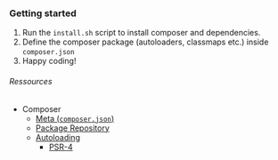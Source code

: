 ### Getting started

1. Run the `install.sh` script to install composer and dependencies.
2. Define the composer package (autoloaders, classmaps etc.) inside `composer.json`
3. Happy coding!

###### Ressources
* Composer
	* [Meta (`composer.json`)](https://getcomposer.org/doc/01-basic-usage.md#composer-json-project-setup)
	* [Package Repository](https://packagist.org)
	* [Autoloading](https://getcomposer.org/doc/01-basic-usage.md)
		* [PSR-4](http://www.php-fig.org/psr/psr-4/) 